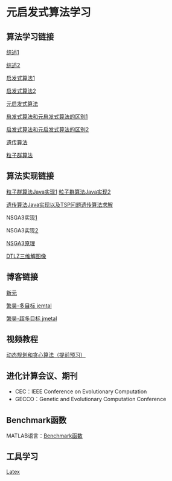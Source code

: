 # 元启发式算法学习

## 算法学习链接

[综述1](https://leovan.me/cn/2019/04/heuristic-algorithms/)

[综述2](https://blog.csdn.net/xujinpeng99/article/details/8947816)

[启发式算法1](https://www.zhihu.com/question/27666809/answer/43395837)

[启发式算法2](https://blog.csdn.net/changjiongjiong/article/details/71171898)

[元启发式算法](https://baike.baidu.com/item/%E5%85%83%E5%90%AF%E5%8F%91%E5%BC%8F%E7%AE%97%E6%B3%95)

[启发式算法和元启发式算法的区别1](https://www.zhihu.com/question/36635796)

[启发式算法和元启发式算法的区别2](https://zhuanlan.zhihu.com/p/37199993)

[遗传算法](https://blog.csdn.net/u010451580/article/details/51178225)

[粒子群算法](https://blog.csdn.net/niuyongjie/article/details/1569671)


## 算法实现链接

[粒子群算法Java实现1](https://blog.csdn.net/qq_27124771/article/details/80945337)
[粒子群算法Java实现2](https://www.cnblogs.com/mrpod2g/p/4575185.html)

[遗传算法Java实现以及TSP问题遗传算法求解](https://www.cnblogs.com/biaoyu/archive/2012/10/02/2710267.html)

NSGA3实现[1](https://blog.csdn.net/qq_40434430/article/details/88949293)

NSGA3实现[2](https://blog.csdn.net/wayjj/article/details/78954506)

[NSGA3原理](https://www.zhihu.com/question/41365143)

[DTLZ三维解图像](https://www.cs.cinvestav.mx/~emoobook/apendix-e/apendix-e.html)

## 博客链接

[新元](http://www.wangxinyuan.club:4001/)

[繁昊-多目标 jemtal](https://blog.csdn.net/weixin_43270242/article/details/104659768)

[繁昊-超多目标 jmetal](https://blog.csdn.net/weixin_43270242/article/details/104989008)

## 视频教程

[动态规划和贪心算法（提前预习）](https://www.bilibili.com/video/av18109226/?p=9)



## 进化计算会议、期刊

* CEC：IEEE Conference on Evolutionary Computation
* GECCO：Genetic and Evolutionary Computation Conference

## Benchmark函数

MATLAB语言：[Benchmark函数](http://benchmarkfcns.xyz/fcns)



## 工具学习

[Latex](http://liuchengxu.org/blog-cn/posts/quick-latex/)